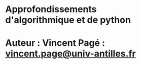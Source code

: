 
# Approfondissements d'algorithmique et de python

# Auteur : Vincent Pagé : <vincent.page@univ-antilles.fr>
